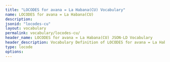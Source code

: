 ```yaml
---
title: "LOCODES for avana = La Habana(CU) Vocabulary"
name: LOCODES for avana = La Habana(CU) 
description: 
jsonid: "locodes-cu"
layout: vocabulary
permalink: vocabulary/locodes-cu/
header_name: LOCODES for avana = La Habana(CU) JSON-LD Vocabulary
header_description: Vocabulary Definition of LOCODES for avana = La Habana(CU) semantics in HTML format. JSON-LD format is available at [locodes-cu.jsonld](https://edi3.org/vocabulary/locodes-cu.jsonld)
type: locode
options:
---
```

